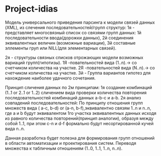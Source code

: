 # Project-idias
Модель универсального приведения парсинга к модели связей данных (XML), из слечения последовательностей/групп структур:
1я - представляет многосвязный список со связями групп данных:
1й последовательности ввода(дорожки данных),
2й соединения эквивалентных величин (возможные вариации),
3й составные эллементы груп или NILL(для элементарных связей).

2я - структуры связных списков отрожающих модели возможных вариаций групп(гипотизы).
1Я -повательностей вида (1..n).-> со счетчиком количества на участке.
2Я -повательностей вида (N..n).-> со счетчиком количества на участке.
3й - Группа вариантов гипотез для нахождение наиболее удачного сочетания.

Принцип сличения данных по 2м принципам:
1я создание комбинаций (1..1 or 2..1 or 1..2) сличением вида проверки количества повторения последовательностей комбинаций данных a-b-c и 
a-b.
2я анализ совпадений последовательностей:
По принципу отношения групп множеств вида ( a-c, b-d) or (a-n, b-f),эквивалентно связям 1..n и n..n,
где a и b будут эквивалентом 1го участка эквивалентных данных исходя из равного количества повторений(принцип аналогии),
образуя между собой 1..1, при этом c-n и d-f формально будут несортированной кучей вида n..n. 

Данная разработка будет полезна для формирования групп  отношений в области автоматизации и проектирования систем.
Переводя множества к табличным отношениям (1..0, 1..1, 1..n, n..n).
